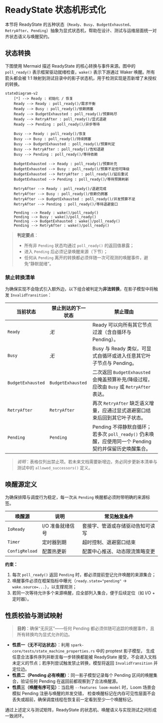 # ReadyState 状态机形式化

本节将 ReadyState 的五种状态（`Ready`、`Busy`、`BudgetExhausted`、`RetryAfter`、`Pending`）抽象为显式状态机，帮助在设计、测试与运维层面统一对齐状态语义与唤醒契约。

## 状态转换

下图使用 Mermaid 描述 ReadyState 的核心转换与事件来源。图中的 `poll_ready()` 表示框架驱动就绪检查，`wake()` 表示下游通过 Waker 唤醒。所有箭头都会被 1:1 映射到测试目录中的影子状态机，用于检测实现是否新增了未授权的转换。

```mermaid
stateDiagram-v2
    [*] --> Ready : 初始化 / 恢复
    Ready --> Ready : poll_ready()/需求平衡
    Ready --> Busy : poll_ready()/依赖拥塞
    Ready --> BudgetExhausted : poll_ready()/预算耗尽
    Ready --> RetryAfter : poll_ready()/显式退避
    Ready --> Pending : poll_ready()/异步等待

    Busy --> Ready : poll_ready()/恢复
    Busy --> Busy : poll_ready()/持续拥塞
    Busy --> BudgetExhausted : poll_ready()/预算判定
    Busy --> RetryAfter : poll_ready()/告知退避
    Busy --> Pending : poll_ready()/等待依赖

    BudgetExhausted --> Ready : poll_ready()/预算补充
    BudgetExhausted --> Busy : poll_ready()/预算不足但可降级
    BudgetExhausted --> RetryAfter : poll_ready()/延后重试
    BudgetExhausted --> Pending : poll_ready()/等待预算刷新

    RetryAfter --> Ready : poll_ready()/退避完成
    RetryAfter --> Busy : poll_ready()/依赖仍拥塞
    RetryAfter --> BudgetExhausted : poll_ready()/并发预算不足
    RetryAfter --> Pending : poll_ready()/等待退避窗口

    Pending --> Ready : wake()/poll_ready()
    Pending --> Busy : wake()/poll_ready()
    Pending --> BudgetExhausted : wake()/poll_ready()
    Pending --> RetryAfter : wake()/poll_ready()
```

> **判定要点**：
>
> - 所有非 `Pending` 状态均通过 `poll_ready()` 的返回值暴露；
> - 进入 `Pending` 后必须记录唤醒来源（下节）；
> - 任何从 `Pending` 离开的转换都必须伴随一次可观测的唤醒事件，避免“静默就绪”。

### 禁止转换清单

为确保实现不会隐式引入额外边，以下组合被判定为**非法转换**，在影子模型中将触发 `InvalidTransition`：

| 当前状态 | 禁止到达的下一状态 | 禁止理由 |
| -------- | ------------------ | -------- |
| `Ready` | _无_ | Ready 可以向所有其它节点过渡（含自循环与 Pending）。 |
| `Busy` | _无_ | Busy 与 Ready 类似，可显式自循环或进入任意其它叶子节点与 Pending。 |
| `BudgetExhausted` | `BudgetExhausted` | 二次返回 `BudgetExhausted` 会掩盖预算补充/降级过程，应改由 `Busy` 或 `RetryAfter` 表达。 |
| `RetryAfter` | `RetryAfter` | 再次 `RetryAfter` 缺乏语义增量，应通过显式退避窗口结束后回到其它叶子状态。 |
| `Pending` | `Pending` | Pending 不得静默自循环；若多次 `poll_ready()` 仍未唤醒，应使用同一个 Pending 契约并保留历史唤醒集合。 |

> _说明_：表格仅列出禁止项。若未来文档需要新增边，务必同步更新本清单与测试中的 `allowed_successors()` 定义。

## 唤醒源定义

为确保排障与调度行为稳定，每一次从 `Pending` 唤醒都必须附带明确的来源标签。

| 唤醒源 | 说明 | 常见触发条件 |
| ------ | ---- | ------------ |
| `IoReady` | I/O 准备就绪信号 | 套接字、管道或存储驱动告知可读写 |
| `Timer` | 定时器到期 | 超时控制、退避窗口结束 |
| `ConfigReload` | 配置热更新 | 配置中心推送、动态限流策略变更 |

**约束：**

1. 每次 `poll_ready()` 返回 `Pending` 时，都必须提前登记允许唤醒的来源集合；
2. 唤醒事件必须在框架指标中曝光（`ready.state="pending"` → `wake.source=...`），以支撑观测；
3. 若同一次等待允许多个来源唤醒，应全部列入集合，便于后续定位（如 I/O + 定时器）。

## 性质校验与测试映射

> **目的**：确保“无灰区”——任何 Pending 都必须伴随可追踪的唤醒事件，且所有转换均为显式允许的边。

- **性质一（无不可达状态）**：利用 `spark-core/tests/state_machine_properties.rs` 中的 proptest 影子模型，
  生成任意合法事件序列并断言每一步转换都能被 ReadyState 接受，不会进入文档未定义的节点；若序列尝试触发禁止转换，模型将返回 `InvalidTransition` 并定位边。
- **性质二（Pending 必有唤醒）**：同一影子模型记录每个 Pending 区间的唤醒集合，验证任何 Pending 在返回前都观察到了合法唤醒源。
- **性质三（唤醒有序可见）**：当启用 `--features loom-model` 时，Loom 场景会模拟 Pending 注册与唤醒的并发交错，
  检查唤醒标记在内存可见性层面不会丢失或超前，确保调度线程在恢复前一定看到至少一个唤醒标记。

通过上述定义与测试矩阵，ReadyState 的状态机、唤醒语义与实现测试之间形成一致闭环。
